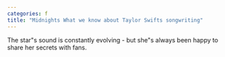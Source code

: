 ```yaml
---
categories: f
title: "Midnights What we know about Taylor Swifts songwriting"
---
```

The star"s sound is constantly evolving - but she"s always been happy to share her secrets with fans.
